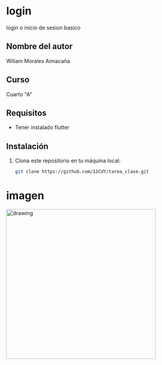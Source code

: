 # login
login o inicio de sesion basico 

## Nombre del autor
Wiliam Morales Aimacaña

## Curso
Cuarto "A"

## Requisitos

- Tener instalado flutter


## Instalación

1. Clona este repositorio en tu máquina local:

   ```bash
   git clone https://github.com/12CUY/tarea_clase.git

# imagen 

<img src="/img/data.jpeg" alt="drawing" width="400"/>